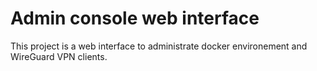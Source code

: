 # Admin console web interface

This project is a web interface to administrate docker environement and WireGuard VPN clients.

